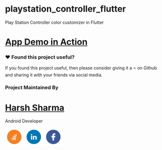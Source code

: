 # playstation_controller_flutter
Play Station Controller color customizer in Flutter 

# [App Demo in Action](https://youtu.be/s_dVIGh0MdI)


### :heart:   Found this project useful?
If you found this project useful, then please consider giving it a :star:   on Github and sharing it with your friends via social media.

### Project Maintained By

# [Harsh Sharma](http://bit.ly/githarsh)

Android Developer

<a href="http://bit.ly/stackharsh"><img src="https://github.com/aritraroy/social-icons/blob/master/stackoverflow-icon.png?raw=true" width="60"></a>
<a href="http://bit.ly/lnkdharsh"><img src="https://github.com/aritraroy/social-icons/blob/master/linkedin-icon.png?raw=true" width="60"></a>
<a href="http://bit.ly/harshfb"><img src="https://github.com/aritraroy/social-icons/blob/master/facebook-icon.png?raw=true" width="60"></a>
